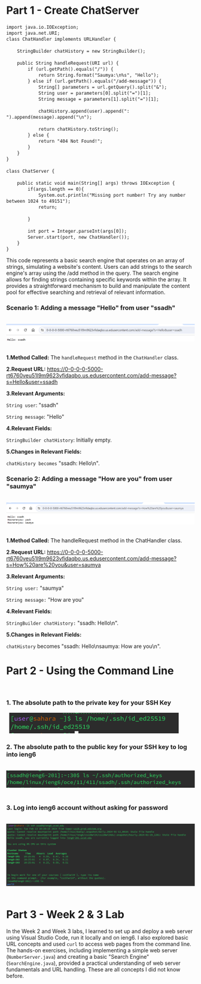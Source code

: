 # Part 1 - Create ChatServer


```
import java.io.IOException;
import java.net.URI;
class ChatHandler implements URLHandler {
    
    StringBuilder chatHistory = new StringBuilder();

    public String handleRequest(URI url) {
        if (url.getPath().equals("/")) {
            return String.format("Saumya:\n%s", "Hello");
        } else if (url.getPath().equals("/add-message")) {
            String[] parameters = url.getQuery().split("&");
            String user = parameters[0].split("=")[1];
            String message = parameters[1].split("=")[1];

            chatHistory.append(user).append(": ").append(message).append("\n");

            return chatHistory.toString();
        } else {
            return "404 Not Found!";
        }
    }
}

class ChatServer {
    
    public static void main(String[] args) throws IOException {
        if(args.length == 0){
            System.out.println("Missing port number! Try any number between 1024 to 49151");
            return;
        
        }

        int port = Integer.parseInt(args[0]);
        Server.start(port, new ChatHandler());
    }
}
```



This code represents a basic search engine that operates on an array of strings, simulating a website's content. 
Users can add strings to the search engine's array using the /add method in the query. 
The search engine allows for finding strings containing specific keywords within the array. 
It provides a straightforward mechanism to build and manipulate the content pool for effective searching and retrieval of relevant information.


### **Scenario 1: Adding a message "Hello" from user "ssadh"**

&nbsp;
![Image](addmessage-hello_ssadh.png)
&nbsp;




**1.Method Called:** The `handleRequest` method in the `ChatHandler` class.

**2.Request URL:** https://0-0-0-0-5000-rt6760veu51l9m9623vfidaqbo.us.edusercontent.com/add-message?s=Hello&user=ssadh

**3.Relevant Arguments:**

`String user`: "ssadh"

`String message`: "Hello"

**4.Relevant Fields:**

`StringBuilder chatHistory`: Initially empty.

**5.Changes in Relevant Fields:**

`chatHistory becomes` "ssadh: Hello\n".




### **Scenario 2: Adding a message "How are you" from user "saumya"** 

&nbsp;
![Image](howareyou_saumya.png)
&nbsp;


**1.Method Called:** The handleRequest method in the ChatHandler class.

**2.Request URL:** https://0-0-0-0-5000-rt6760veu51l9m9623vfidaqbo.us.edusercontent.com/add-message?s=How%20are%20you&user=saumya

**3.Relevant Arguments:**

`String user:` "saumya"

`String message:` "How are you"

**4.Relevant Fields:**

`StringBuilder chatHistory:` "ssadh: Hello\n".

**5.Changes in Relevant Fields:**

`chatHistory` becomes "ssadh: Hello\nsaumya: How are you\n".


# Part 2 - Using the Command Line
&nbsp;

### 1. The absolute path to the private key for your SSH Key

&nbsp;
![Image](privatekeylab2.png)
&nbsp;






### 2. The absolute path to the public key for your SSH key to log into ieng6

&nbsp;
![Image](finalpublickeylab2.png)
&nbsp;



### 3. Log into ieng6 account without asking for password

&nbsp;
![Image](nopasswordlab2.png)
&nbsp;



























# Part 3 - Week 2 & 3 Lab 

In the Week 2 and Week 3 labs, I learned to set up and deploy a web server using Visual Studio Code, run it locally and on ieng6. I also explored basic URL concepts and used `curl` to access web pages from the command line. The hands-on exercises, including implementing a simple web server (`NumberServer.java`) and creating a basic "Search Engine" (`SearchEngine.java`), provided a practical understanding of web server fundamentals and URL handling. These are all concepts I did not know before. 
























